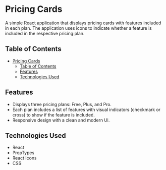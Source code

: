# Pricing Cards

A simple React application that displays pricing cards with features included in each plan. The application uses icons to indicate whether a feature is included in the respective pricing plan.

## Table of Contents

- [Pricing Cards](#pricing-cards)
  - [Table of Contents](#table-of-contents)
  - [Features](#features)
  - [Technologies Used](#technologies-used)

## Features

- Displays three pricing plans: Free, Plus, and Pro.
- Each plan includes a list of features with visual indicators (checkmark or cross) to show if the feature is included.
- Responsive design with a clean and modern UI.

## Technologies Used

- React
- PropTypes
- React Icons
- CSS
